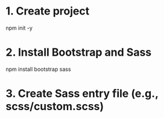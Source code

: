 # 1. Create project
npm init -y

# 2. Install Bootstrap and Sass
npm install bootstrap sass

# 3. Create Sass entry file (e.g., scss/custom.scss)
